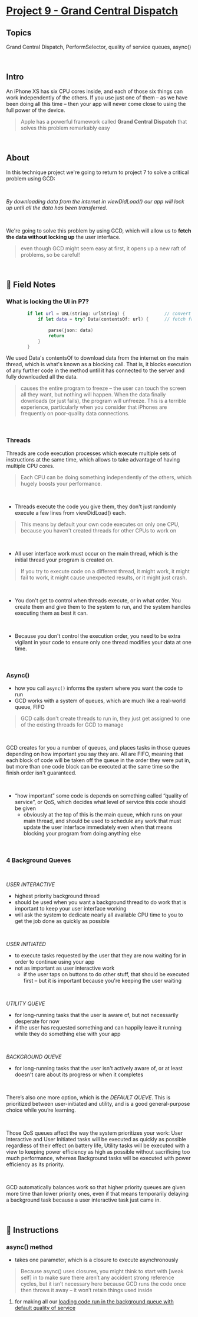 # [Project 9 - Grand Central Dispatch](https://www.hackingwithswift.com/100/39)

## Topics

Grand Central Dispatch, PerformSelector, quality of service queues, async()   

<br/>

## Intro

An iPhone XS has six CPU cores inside, and each of those six things can work independently of the others. If you use just one of them – as we have been doing all this time – then your app will never come close to using the full power of the device.
> Apple has a powerful framework called **Grand Central Dispatch** that solves this problem remarkably easy     

<br/>

## About

In this technique project we're going to return to project 7 to solve a critical problem using GCD:

<br/>

_By downloading data from the internet in viewDidLoad() our app will lock up until all the data has been transferred_.   

<br/>

We're going to solve this problem by using GCD, which will allow us to **fetch the data without locking up** the user interface.
> even though GCD might seem easy at first, it opens up a new raft of problems, so be careful!
         
<br/>

## 📒 Field Notes

### What is locking the UI in P7? 

```swift
        if let url = URL(string: urlString) {               // convert to url
            if let data = try? Data(contentsOf: url) {      // fetch from API
                
                parse(json: data)
                return
            }
        }
```

We used Data's contentsOf to download data from the internet on the main thread, which is what's known as a blocking call. That is, it blocks execution of any further code in the method until it has connected to the server and fully downloaded all the data.
> causes the entire program to freeze – the user can touch the screen all they want, but nothing will happen. When the data finally downloads (or just fails), the program will unfreeze. This is a terrible experience, particularly when you consider that iPhones are frequently on poor-quality data connections.  

<br/>
    
### Threads

Threads are code execution processes which execute multiple sets of instructions at the same time, which allows to take advantage of having multiple CPU cores.
> Each CPU can be doing something independently of the others, which hugely boosts your performance.  

<br/>

- Threads execute the code you give them, they don't just randomly execute a few lines from viewDidLoad() each. 
> This means by default your own code executes on only one CPU, because you haven't created threads for other CPUs to work on   

<br/>

- All user interface work must occur on the main thread, which is the initial thread your program is created on. 
> If you try to execute code on a different thread, it might work, it might fail to work, it might cause unexpected results, or it might just crash.   

<br/>

- You don't get to control when threads execute, or in what order. You create them and give them to the system to run, and the system handles executing them as best it can.   

<br/>

-  Because you don't control the execution order, you need to be extra vigilant in your code to ensure only one thread modifies your data at one time.  

<br/>

### Async()

- how you call ```async()``` informs the system where you want the code to run
- GCD works with a system of queues, which are much like a real-world queue, FIFO
> GCD calls don't create threads to run in, they just get assigned to one of the existing threads for GCD to manage

<br/>


GCD creates for you a number of queues, and places tasks in those queues depending on how important you say they are. All are FIFO, meaning that each block of code will be taken off the queue in the order they were put in, but more than one code block can be executed at the same time so the finish order isn't guaranteed.

<br/>


- “how important” some code is depends on something called “quality of service”, or QoS, which decides what level of service this code should be given
    - obviously at the top of this is the main queue, which runs on your main thread, and should be used to schedule any work that must update the user interface immediately even when that means blocking your program from doing anything else

<br/>


### 4 Background Queves

<br/>

_USER INTERACTIVE_
- highest priority background thread
- should be used when you want a background thread to do work that is important to keep your user interface working
- will ask the system to dedicate nearly all available CPU time to you to get the job done as quickly as possible

<br/>


_USER INITIATED_
- to execute tasks requested by the user that they are now waiting for in order to continue using your app
- not as important as user interactive work
    - if the user taps on buttons to do other stuff, that should be executed first – but it is important because you're keeping the user waiting

<br/>


_UTILITY QUEVE_
- for long-running tasks that the user is aware of, but not necessarily desperate for now
- if the user has requested something and can happily leave it running while they do something else with your app

<br/>


_BACKGROUND QUEVE_
- for long-running tasks that the user isn't actively aware of, or at least doesn't care about its progress or when it completes

<br/>

There’s also one more option, which is the _DEFAULT QUEVE_. This is prioritized between user-initiated and utility, and is a good general-purpose choice while you’re learning.

<br/>

Those QoS queues affect the way the system prioritizes your work: User Interactive and User Initiated tasks will be executed as quickly as possible regardless of their effect on battery life, Utility tasks will be executed with a view to keeping power efficiency as high as possible without sacrificing too much performance, whereas Background tasks will be executed with power efficiency as its priority.

<br/>

GCD automatically balances work so that higher priority queues are given more time than lower priority ones, even if that means temporarily delaying a background task because a user interactive task just came in.

<br/>

## 📒 Instructions

### async() method
- takes one parameter, which is a closure to execute asynchronously
> Because async() uses closures, you might think to start with [weak self] in to make sure there aren’t any accident strong reference cycles, but it isn’t necessary here because GCD runs the code once then throws it away – it won’t retain things used inside

1. for making all our [loading code run in the background queue with default quality of service](https://github.com/laurakciic/starting-iOS/commit/e0919b5fb20287cff998d88188d7f7bd28c2e7aa)


